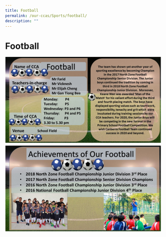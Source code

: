 ```yaml
---
title: Football
permalink: /our-ccas/Sports/football/
description: ""
---
```


# Football

![](/images/Football%2001.jpg)
![](/images/Football%2002A.jpg)